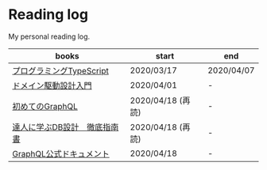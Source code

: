 # Reading log

My personal reading log.

|books|start|end|
|---|---|---|
|[プログラミングTypeScript](https://github.com/kawamataryo/reading-log/tree/master/%E3%83%97%E3%83%AD%E3%82%B0%E3%83%A9%E3%83%9F%E3%83%B3%E3%82%B0TypeScript)| 2020/03/17 | 2020/04/07 |
|[ドメイン駆動設計入門](https://github.com/kawamataryo/reading-log/tree/master/%E3%83%89%E3%83%A1%E3%82%A4%E3%83%B3%E9%A7%86%E5%8B%95%E8%A8%AD%E8%A8%88%E5%85%A5%E9%96%80%E3%80%9C%E3%83%9C%E3%83%88%E3%83%A0%E3%82%A2%E3%83%83%E3%83%97%E3%81%A7%E3%82%8F%E3%81%8B%E3%82%8B!%E3%83%89%E3%83%A1%E3%82%A4%E3%83%B3%E9%A7%86%E5%8B%95%E3%81%AE%E5%9F%BA%E6%9C%AC%E3%80%9C)| 2020/04/01 | - |
|[初めてのGraphQL](https://github.com/kawamataryo/reading-log/tree/master/%E5%88%9D%E3%82%81%E3%81%A6%E3%81%AEGraphQL)|2020/04/18 (再読) | - |
|[達人に学ぶDB設計　徹底指南書](https://github.com/kawamataryo/reading-log/tree/master/%E9%81%94%E4%BA%BA%E3%81%AB%E5%AD%A6%E3%81%B6DB%E8%A8%AD%E8%A8%88%20%E5%BE%B9%E5%BA%95%E6%8C%87%E5%8D%97%E6%9B%B8)| 2020/04/18 (再読) | - |
|[GraphQL公式ドキュメント](https://github.com/kawamataryo/reading-log/tree/master/GraphQL%E5%85%AC%E5%BC%8F%E3%83%89%E3%82%AD%E3%83%A5%E3%83%A1%E3%83%B3%E3%83%88)| 2020/04/18 | - |
